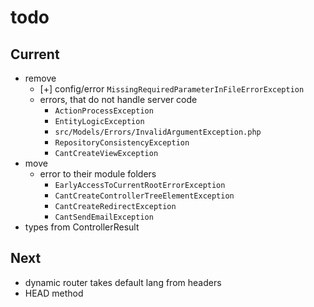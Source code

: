 # todo

## Current

- remove
  - [+] config/error `MissingRequiredParameterInFileErrorException`
  - errors, that do not handle server code
    - `ActionProcessException`
    - `EntityLogicException`
    - `src/Models/Errors/InvalidArgumentException.php`
    - `RepositoryConsistencyException`
    - `CantCreateViewException`
- move
  - error to their module folders
    - `EarlyAccessToCurrentRootErrorException`
    - `CantCreateControllerTreeElementException`
    - `CantCreateRedirectException`
    - `CantSendEmailException`
- types from ControllerResult

## Next

- dynamic router takes default lang from headers  
- HEAD method

